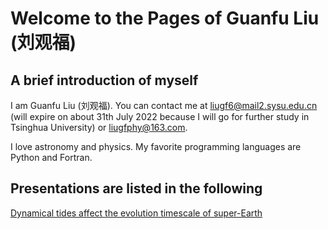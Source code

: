 # Welcome to the Pages of Guanfu Liu (刘观福)

## A brief introduction of myself
I am Guanfu Liu (刘观福). You can contact me at liugf6@mail2.sysu.edu.cn (will expire on about 31th July 2022 because I will go for further study in Tsinghua University) or liugfphy@163.com.


I love astronomy and physics. My favorite programming languages are Python and Fortran.



## Presentations are listed in the following
[Dynamical tides affect the evolution timescale of super-Earth](https://liuguanfu1119.github.io/Presentations/Dynamical_tides_SE.pdf) 
